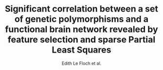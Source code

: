 ---
cat: gaia
subcat: brainomics
bestof: false
author: Edith Le Floch et al.
title: Significant correlation between a set of genetic polymorphisms and a functional brain network revealed by feature selection and sparse Partial Least Squares
journal: NeuroImage
year: 2012
type: article
doi: 10.1016/j.neuroimage.2012.06.061
---